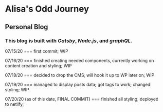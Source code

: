 # Alisa's Odd Journey

## Personal Blog

### This blog is built with *Gatsby*, *Node.js*, and *graphQL*.

07/15/20 === first commit; WIP

07/16/20 === finished creating needed components, currently working on content creation and styling; WIP

07/18/20 === decided to drop the CMS; will hook it up to WP later on; WIP

07/19/20 === managed to display posts data; got tags to work; changed styling; WIP

07/20/20 (as of this date, FINAL COMMIT) === finished all styling; deployed to netlify; 
